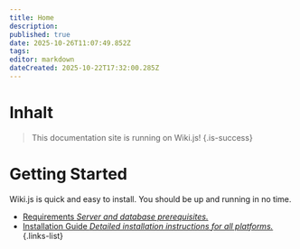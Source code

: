 ```yaml
---
title: Home
description: 
published: true
date: 2025-10-26T11:07:49.852Z
tags: 
editor: markdown
dateCreated: 2025-10-22T17:32:00.285Z
---
```


# Inhalt
> This documentation site is running on Wiki.js!
{.is-success}

# Getting Started

Wiki.js is quick and easy to install. You should be up and running in no time.

- [Requirements *Server and database prerequisites.*](/install/requirements)
- [Installation Guide *Detailed installation instructions for all platforms.*](/install)
{.links-list}





